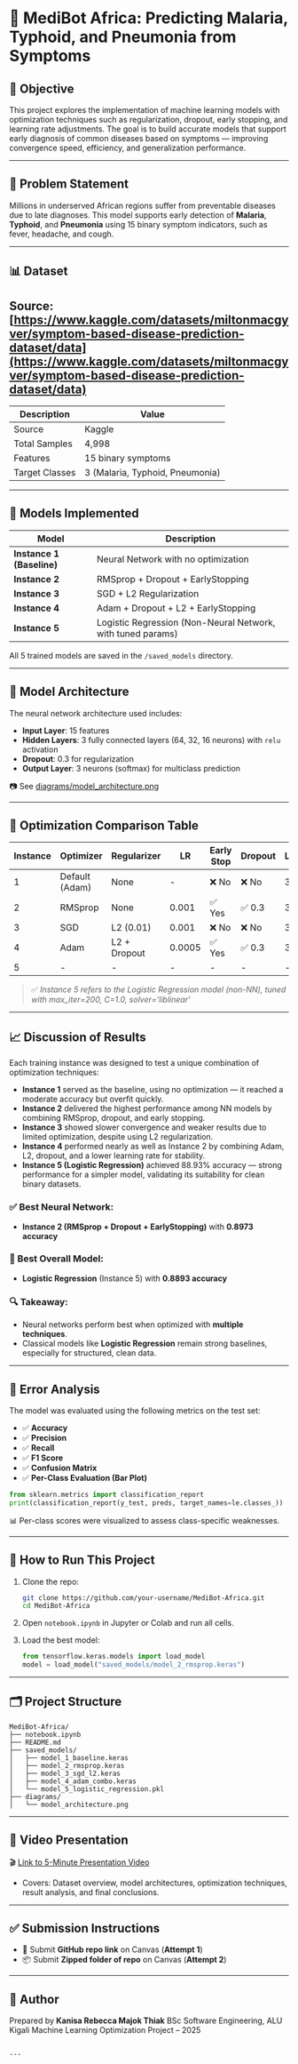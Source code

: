 
# 🧠 MediBot Africa: Predicting Malaria, Typhoid, and Pneumonia from Symptoms

## 🎯 Objective
This project explores the implementation of machine learning models with optimization techniques such as regularization, dropout, early stopping, and learning rate adjustments. The goal is to build accurate models that support early diagnosis of common diseases based on symptoms — improving convergence speed, efficiency, and generalization performance.

---

## 📌 Problem Statement
Millions in underserved African regions suffer from preventable diseases due to late diagnoses. This model supports early detection of **Malaria**, **Typhoid**, and **Pneumonia** using 15 binary symptom indicators, such as fever, headache, and cough.

---

## 📊 Dataset

## Source: [https://www.kaggle.com/datasets/miltonmacgyver/symptom-based-disease-prediction-dataset/data](https://www.kaggle.com/datasets/miltonmacgyver/symptom-based-disease-prediction-dataset/data)

| Description     | Value                                |
|------------------|--------------------------------------|
| Source           | Kaggle              |
| Total Samples    | 4,998                                |
| Features         | 15 binary symptoms                   |
| Target Classes   | 3 (Malaria, Typhoid, Pneumonia)      |

---

## 🧪 Models Implemented

| Model                     | Description                                                   |
|---------------------------|---------------------------------------------------------------|
| **Instance 1 (Baseline)** | Neural Network with no optimization                           |
| **Instance 2**            | RMSprop + Dropout + EarlyStopping                             |
| **Instance 3**            | SGD + L2 Regularization                                       |
| **Instance 4**            | Adam + Dropout + L2 + EarlyStopping                           |
| **Instance 5**            | Logistic Regression (Non-Neural Network, with tuned params)   |

All 5 trained models are saved in the `/saved_models` directory.

---

## 🧠 Model Architecture

The neural network architecture used includes:
- **Input Layer**: 15 features
- **Hidden Layers**: 3 fully connected layers (64, 32, 16 neurons) with `relu` activation
- **Dropout**: 0.3 for regularization
- **Output Layer**: 3 neurons (softmax) for multiclass prediction

📷 See [diagrams/model_architecture.png](./diagrams/model_architecture.png)

---

## 🧮 Optimization Comparison Table

| Instance | Optimizer     | Regularizer     | LR     | Early Stop | Dropout | Layers | Accuracy | F1 Score | Recall | Precision |
|----------|---------------|-----------------|--------|------------|---------|--------|----------|----------|--------|-----------|
| 1        | Default (Adam)| None            | -      | ❌ No       | ❌ No    | 3      | 0.8760   | 0.8760   | 0.8760 | 0.8760    |
| 2        | RMSprop       | None            | 0.001  | ✅ Yes      | ✅ 0.3   | 3      | 0.8973   | 0.8972   | 0.8973 | 0.8974    |
| 3        | SGD           | L2 (0.01)       | 0.001  | ❌ No       | ❌ No    | 3      | 0.8680   | 0.8674   | 0.8680 | 0.8691    |
| 4        | Adam          | L2 + Dropout    | 0.0005 | ✅ Yes      | ✅ 0.3   | 3      | 0.8933   | 0.8931   | 0.8933 | 0.8935    |
| 5        | -             | -               | -      | -          | -       | -      | 0.8893   | 0.8890   | 0.8893 | 0.8892    |

> ✅ *Instance 5 refers to the Logistic Regression model (non-NN), tuned with max_iter=200, C=1.0, solver='liblinear'*

---

## 📈 Discussion of Results

Each training instance was designed to test a unique combination of optimization techniques:

- **Instance 1** served as the baseline, using no optimization — it reached a moderate accuracy but overfit quickly.
- **Instance 2** delivered the highest performance among NN models by combining RMSprop, dropout, and early stopping.
- **Instance 3** showed slower convergence and weaker results due to limited optimization, despite using L2 regularization.
- **Instance 4** performed nearly as well as Instance 2 by combining Adam, L2, dropout, and a lower learning rate for stability.
- **Instance 5 (Logistic Regression)** achieved 88.93% accuracy — strong performance for a simpler model, validating its suitability for clean binary datasets.

### ✅ Best Neural Network:
- **Instance 2 (RMSprop + Dropout + EarlyStopping)** with **0.8973 accuracy**

### 🥇 Best Overall Model:
- **Logistic Regression** (Instance 5) with **0.8893 accuracy**

### 🔍 Takeaway:
- Neural networks perform best when optimized with **multiple techniques**.
- Classical models like **Logistic Regression** remain strong baselines, especially for structured, clean data.

---

## 🔬 Error Analysis

The model was evaluated using the following metrics on the test set:

- ✅ **Accuracy**
- ✅ **Precision**
- ✅ **Recall**
- ✅ **F1 Score**
- ✅ **Confusion Matrix**
- ✅ **Per-Class Evaluation (Bar Plot)**

```python
from sklearn.metrics import classification_report
print(classification_report(y_test, preds, target_names=le.classes_))
````

📊 Per-class scores were visualized to assess class-specific weaknesses.

---

## 💾 How to Run This Project

1. Clone the repo:

   ```bash
   git clone https://github.com/your-username/MediBot-Africa.git
   cd MediBot-Africa
   ```

2. Open `notebook.ipynb` in Jupyter or Colab and run all cells.

3. Load the best model:

   ```python
   from tensorflow.keras.models import load_model
   model = load_model("saved_models/model_2_rmsprop.keras")
   ```

---

## 🗂️ Project Structure

```
MediBot-Africa/
├── notebook.ipynb
├── README.md
├── saved_models/
│   ├── model_1_baseline.keras
│   ├── model_2_rmsprop.keras
│   ├── model_3_sgd_l2.keras
│   ├── model_4_adam_combo.keras
│   └── model_5_logistic_regression.pkl
├── diagrams/
│   └── model_architecture.png
```

---

## 🎥 Video Presentation

🎬 [Link to 5-Minute Presentation Video](https://your-video-link.com)

* Covers: Dataset overview, model architectures, optimization techniques, result analysis, and final conclusions.

---

## ✅ Submission Instructions

* 🔗 Submit **GitHub repo link** on Canvas (**Attempt 1**)
* 📦 Submit **Zipped folder of repo** on Canvas (**Attempt 2**)

---

## 🙌 Author

Prepared by **Kanisa Rebecca Majok Thiak**
BSc Software Engineering, ALU Kigali
Machine Learning Optimization Project – 2025

```

---


